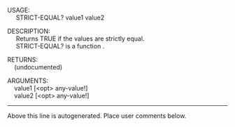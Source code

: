 USAGE:  
&nbsp;&nbsp;&nbsp;&nbsp;&nbsp;STRICT-EQUAL?&nbsp;value1&nbsp;value2&nbsp;  
  
DESCRIPTION:  
&nbsp;&nbsp;&nbsp;&nbsp;&nbsp;Returns&nbsp;TRUE&nbsp;if&nbsp;the&nbsp;values&nbsp;are&nbsp;strictly&nbsp;equal.  
&nbsp;&nbsp;&nbsp;&nbsp;&nbsp;STRICT-EQUAL?&nbsp;is&nbsp;a&nbsp;function&nbsp;.  
  
RETURNS:  
&nbsp;&nbsp;&nbsp;&nbsp;(undocumented)  
  
ARGUMENTS:  
&nbsp;&nbsp;&nbsp;&nbsp;value1&nbsp;[&lt;opt&gt;&nbsp;any-value!]  
&nbsp;&nbsp;&nbsp;&nbsp;value2&nbsp;[&lt;opt&gt;&nbsp;any-value!]  
___
Above this line is autogenerated. Place user comments below.